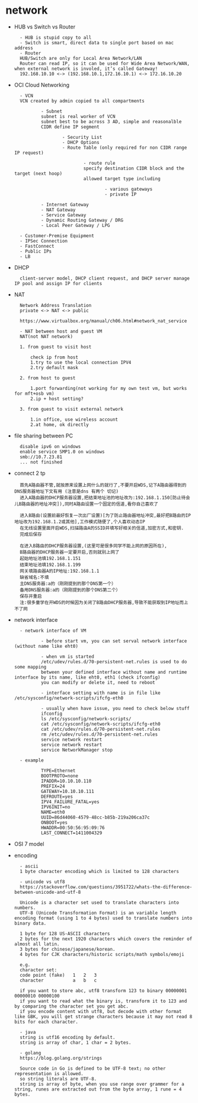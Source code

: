 # network

- HUB vs Switch vs Router

        - HUB is stupid copy to all
        - Switch is smart, direct data to single port based on mac address
        - Router
        HUB/Switch are only for Local Area Network/LAN
        Router can read IP, so it can be used for Wide Area Network/WAN, when external network is involed, it’s called Gateway!
        192.168.10.10 <-> (192.168.10.1,172.16.10.1) <-> 172.16.10.20

- OCI Cloud Networking

        - VCN
        VCN created by admin copied to all compartments
                
                - Subnet
                subnet is real worker of VCN
                subnet best to be across 3 AD, simple and reasonalble
                CIDR define IP segment

                        - Security List
                        - DHCP Options
                        - Route Table (only required for non CIDR range IP request)
                                
                                - route rule
                                specify destination CIDR block and the target (next hoop)
                                allowed target type including
                                
                                        - various gateways
                                        - private IP
        
                - Internet Gateway
                - NAT Gateway
                - Service Gateway
                - Dynamic Routing Gateway / DRG
                - Local Peer Gateway / LPG

        - Customer-Premise Equipment
        - IPSec Connection
        - FastConnect
        - Public IPs
        - LB

- DHCP

        client-server model, DHCP client request, and DHCP server manage IP pool and assign IP for clients

- NAT

        Network Address Translation
        private <-> NAT <-> public
    
        https://www.virtualbox.org/manual/ch06.html#network_nat_service

        - NAT between host and guest VM
        NAT(not NAT network)

        1. from guest to visit host

            check ip from host
            1.try to use the local connection IPV4
            2.try default mask

        2. from host to guest

            1.port forwarding(not working for my own test vm, but works for mft+osb vm)
            2.ip + host setting?

        3. from guest to visit external network

            1.in office, use wireless account
            2.at home, ok directly

- file sharing between PC

        disable ipv6 on windows
        enable service SMP1.0 on windows
        smb://10.7.23.81
        ... not finished

- connect 2 tp
        
        
        首先A路由器不管,就按原来设置上网什么的就行了,不要开启WDS,记下A路由器得到的DNS服务器地址下文有用 (注意是dns 有两个 切记)
        进入A路由器的DHCP服务器设置,把结束地址池的地址改为:192.168.1.150[防止待会儿B路由器的地址冲突]),同时A路由设置一个固定的信道,看你自己喜欢了

        进入B路由(设置前最好恢复一次出厂设置)[为了防止路由器地址冲突,最好把B路由的IP地址改为192.168.1.2或其他],工作模式随便了,个人喜欢动态IP
        在无线设置里面开启WDS,扫描路由A的SSID并填写好相关的信道,加密方式,和密钥.
        完成后保存
        
        在进入B路由的DHCP服务器设置,(这里可是很多同学不能上网的原因所在),
        B路由器的DHCP服务器一定要开启,否则就别上网了
        起始地址池填192.168.1.151
        结束地址池填192.168.1.199
        网关填路由器A的IP地址:192.168.1.1
        缺省域名:不填
        主DNS服务器:a的（刚刚提到的那个DNS第一个）
        备用DNS服务器:a的（刚刚提到的那个DNS第二个）
        保存并重启
        注:很多童学在开WDS的时候因为关闭了B路由DHCP服务器,导致不能获取到IP地址而上不了网

- network interface

        - network interface of VM

                - before start vm, you can set serval network interface (without name like eht0)

                - when vm is started
                /etc/udev/rules.d/70-persistent-net.rules is used to do some mapping
                between your defined interface without name and runtime interface by its name, like eht0, eth1 (check ifconfig)
                you can modify or delete it, need to reboot

                - interface setting with name is in file like /etc/sysconfig/network-scripts/ifcfg-eth0
                
                - usually when have issue, you need to check below stuff
                ifconfig
                ls /etc/sysconfig/network-scripts/
                cat /etc/sysconfig/network-scripts/ifcfg-eth0
                cat /etc/udev/rules.d/70-persistent-net.rules
                rm /etc/udev/rules.d/70-persistent-net.rules
                service network restart
                service network restart
                service NetworkManager stop

        - example

                TYPE=Ethernet
                BOOTPROTO=none
                IPADDR=10.10.10.110
                PREFIX=24
                GATEWAY=10.10.10.111
                DEFROUTE=yes
                IPV4_FAILURE_FATAL=yes
                IPV6INIT=no
                NAME=eth0
                UUID=86d44060-4579-48cc-b85b-219a206ca37c
                ONBOOT=yes
                HWADDR=00:50:56:95:09:76
                LAST_CONNECT=1411004329

- OSI 7 model

- encoding

        - ascii
        1 byte character encoding which is limited to 128 characters

        - unicode vs utf8
        https://stackoverflow.com/questions/3951722/whats-the-difference-between-unicode-and-utf-8

        Unicode is a character set used to translate characters into numbers.
        UTF-8 (Unicode Transformation Format) is an variable length encoding format (using 1 to 4 bytes) used to translate numbers into binary data. 

        1 byte for 128 US-ASCII characters
        2 bytes for the next 1920 characters which covers the reminder of almost all latin.
        3 bytes for chinese/japanese/korean.
        4 bytes for CJK characters/historic scripts/math symbols/emoji

        e.g. 
        character set:
        code point (fake)	1	2	3
        character	        a	b	c

        if you want to store abc, utf8 transform 123 to binary 00000001 00000010 00000100
        if you want to read what the binary is, transform it to 123 and by comparing the character set you get abc.
        if you encode content with utf8, but decode with other format like GBK, you will get strange characters because it may not read 8 bits for each character.

        - java
        string is utf16 encoding by default.
        string is array of char, 1 char = 2 bytes.

        - golang
        https://blog.golang.org/strings

        Source code in Go is defined to be UTF-8 text; no other representation is allowed.
        so string literals are UTF-8.
        string is array of byte, when you use range over grammer for a string, runes are extracted out from the byte array, 1 rune = 4 bytes.


